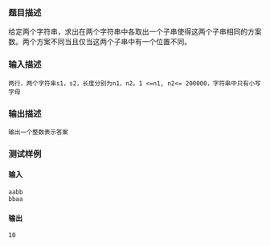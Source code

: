 ### 题目描述

给定两个字符串，求出在两个字符串中各取出一个子串使得这两个子串相同的方案数。两个方案不同当且仅当这两个子串中有一个位置不同。
### 输入描述

```
两行，两个字符串s1，s2，长度分别为n1，n2。1 <=n1, n2<= 200000，字符串中只有小写字母
```
### 输出描述

```
输出一个整数表示答案
```

### 测试样例
#### 输入
```
aabb
bbaa

```
#### 输出
```
10
```

